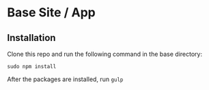 # Base Site / App

## Installation

Clone this repo and run the following command in the base directory:

`sudo npm install`

After the packages are installed, run `gulp` 